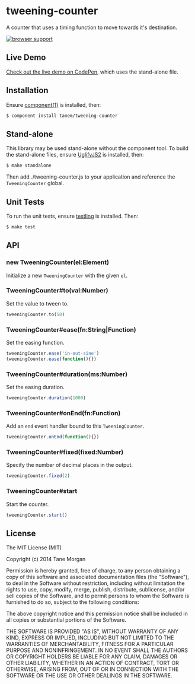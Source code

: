 # tweening-counter

A counter that uses a timing function to move towards it's destination.

[![browser support](https://ci.testling.com/tanem/tweening-counter.png)](https://ci.testling.com/tanem/tweening-counter)

## Live Demo

[Check out the live demo on CodePen](http://codepen.io/tanem/pen/AaxDd), which uses the stand-alone file.

## Installation

Ensure [component(1)](http://component.io) is installed, then:

```sh
$ component install tanem/tweening-counter
```

## Stand-alone

This library may be used stand-alone without the component tool. To build the stand-alone files, ensure [UglifyJS2](https://github.com/mishoo/UglifyJS2) is installed, then: 

```sh
$ make standalone
```

Then add ./tweening-counter.js to your application and reference the `TweeningCounter` global.

## Unit Tests

To run the unit tests, ensure [testling](https://github.com/substack/testling) is installed. Then:

```sh
$ make test
```

## API

### new TweeningCounter(el:Element)

Initialize a new `TweeningCounter` with the given `el`.

### TweeningCounter#to(val:Number)

Set the value to tween to.

```js
tweeningCounter.to(50)
```

### TweeningCounter#ease(fn:String|Function)

Set the easing function.

```js
tweeningCounter.ease('in-out-sine')
tweeningCounter.ease(function(){})
```

### TweeningCounter#duration(ms:Number)

Set the easing duration.

```js
tweeningCounter.duration(1000)
```

### TweeningCounter#onEnd(fn:Function)

Add an `end` event handler bound to this `TweeningCounter`.

```js
tweeningCounter.onEnd(function(){})
```

### TweeningCounter#fixed(fixed:Number)

Specify the number of decimal places in the output.
 
```js
tweeningCounter.fixed(2)
```

### TweeningCounter#start

Start the counter.

```js
tweeningCounter.start()
```

## License

The MIT License (MIT)

Copyright (c) 2014 Tane Morgan

Permission is hereby granted, free of charge, to any person obtaining a copy
of this software and associated documentation files (the "Software"), to deal
in the Software without restriction, including without limitation the rights
to use, copy, modify, merge, publish, distribute, sublicense, and/or sell
copies of the Software, and to permit persons to whom the Software is
furnished to do so, subject to the following conditions:

The above copyright notice and this permission notice shall be included in
all copies or substantial portions of the Software.

THE SOFTWARE IS PROVIDED "AS IS", WITHOUT WARRANTY OF ANY KIND, EXPRESS OR
IMPLIED, INCLUDING BUT NOT LIMITED TO THE WARRANTIES OF MERCHANTABILITY,
FITNESS FOR A PARTICULAR PURPOSE AND NONINFRINGEMENT. IN NO EVENT SHALL THE
AUTHORS OR COPYRIGHT HOLDERS BE LIABLE FOR ANY CLAIM, DAMAGES OR OTHER
LIABILITY, WHETHER IN AN ACTION OF CONTRACT, TORT OR OTHERWISE, ARISING FROM,
OUT OF OR IN CONNECTION WITH THE SOFTWARE OR THE USE OR OTHER DEALINGS IN
THE SOFTWARE.
